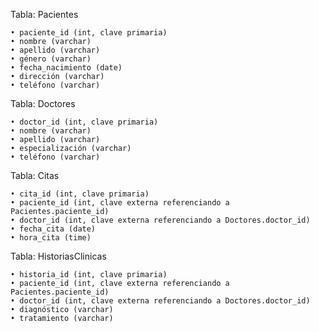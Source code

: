 Tabla: Pacientes

	• paciente_id (int, clave primaria)
	• nombre (varchar)
	• apellido (varchar)
	• género (varchar)
	• fecha_nacimiento (date)
	• dirección (varchar)
	• teléfono (varchar)

 Tabla: Doctores

	• doctor_id (int, clave primaria)
	• nombre (varchar)
	• apellido (varchar)
	• especialización (varchar)
	• teléfono (varchar)

Tabla: Citas

	• cita_id (int, clave primaria)
	• paciente_id (int, clave externa referenciando a Pacientes.paciente_id)
	• doctor_id (int, clave externa referenciando a Doctores.doctor_id)
	• fecha_cita (date)
	• hora_cita (time)

Tabla: HistoriasClinicas

	• historia_id (int, clave primaria)
	• paciente_id (int, clave externa referenciando a Pacientes.paciente_id)
	• doctor_id (int, clave externa referenciando a Doctores.doctor_id)
	• diagnóstico (varchar)
	• tratamiento (varchar)